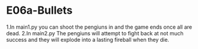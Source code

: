 # E06a-Bullets
1.In main1.py you can shoot the pengiuns in and the game ends once all are dead.
2.In main2.py The pengiuns will attempt to fight back at not much success and they will explode into a lasting fireball when they die.
